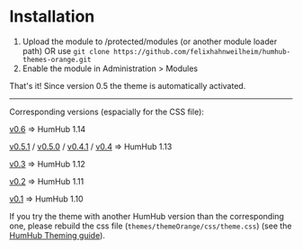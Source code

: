 # Installation

1. Upload the module to /protected/modules (or another module loader path) OR use `git clone https://github.com/felixhahnweilheim/humhub-themes-orange.git`
2. Enable the module in Administration > Modules

That's it! Since version 0.5 the theme is automatically activated.

***

Corresponding versions (espacially for the CSS file):

[v0.6](https://github.com/felixhahnweilheim/humhub-themes-orange/releases/tag/v0.6.0) => HumHub 1.14

[v0.5.1](https://github.com/felixhahnweilheim/humhub-themes-orange/releases/tag/v0.5.1) / [v0.5.0](https://github.com/felixhahnweilheim/humhub-themes-orange/releases/tag/v0.5.0) / [v0.4.1](https://github.com/felixhahnweilheim/humhub-themes-orange/releases/tag/v0.4.1) / [v0.4](https://github.com/felixhahnweilheim/humhub-themes-orange/releases/tag/v0.4.0) => HumHub 1.13

[v0.3](https://github.com/felixhahnweilheim/humhub-themes-orange/releases/tag/v0.3.0) => HumHub 1.12

[v0.2](https://github.com/felixhahnweilheim/humhub-themes-orange/releases/tag/v0.2.0) => HumHub 1.11

[v0.1](https://github.com/felixhahnweilheim/humhub-themes-orange/releases/tag/v0.1.0) => HumHub 1.10

If you try the theme with another HumHub version than the corresponding one, please rebuild the css file (`themes/themeOrange/css/theme.css`) (see the [HumHub Theming guide](https://docs.humhub.org/docs/theme/css#compile-css-package)).
